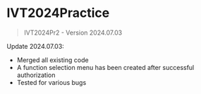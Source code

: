 # IVT2024Practice
> IVT2024Pr2 - Version 2024.07.03

Update 2024.07.03:
- Merged all existing code
- A function selection menu has been created after successful authorization
- Tested for various bugs
